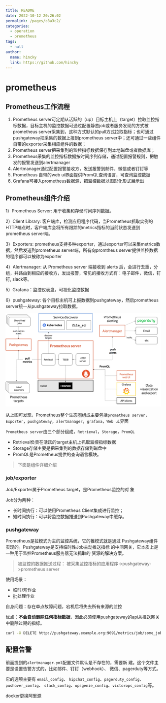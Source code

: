 ```yaml
---
title: README
date: 2022-10-12 20:26:02
permalink: /pages/c8a3c2/
categories: 
  - operation
  - prometheus
tags: 
  - null
author: 
  name: hincky
  link: https://github.com/hincky
---
```

# prometheus

## Prometheus工作流程
1. Prometheus server可定期从活跃的（up）目标主机上（target）拉取监控指标数据，目标主机的监控数据可通过配置静态job或者服务发现的方式被prometheus server采集到，这种方式默认的pull方式拉取指标；也可通过pushgateway把采集的数据上报到prometheus server中；还可通过一些组件自带的exporter采集相应组件的数据；
2. Prometheus server把采集到的监控指标数据保存到本地磁盘或者数据库；
3. Prometheus采集的监控指标数据按时间序列存储，通过配置报警规则，把触发的报警发送到alertmanager
4. Alertmanager通过配置报警接收方，发送报警到邮件，微信或者钉钉等
5. Prometheus 自带的web ui界面提供PromQL查询语言，可查询监控数据
6. Grafana可接入prometheus数据源，把监控数据以图形化形式展示出

## Prometheus组件介绍

1）Prometheus Server: 用于收集和存储时间序列数据。

2）Client Library: 客户端库，检测应用程序代码，当Prometheus抓取实例的HTTP端点时，客户端库会将所有跟踪的metrics指标的当前状态发送到prometheus server端。

3）Exporters: prometheus支持多种exporter，通过exporter可以采集metrics数据，然后发送到prometheus server端，所有向promtheus server提供监控数据的程序都可以被称为exporter

4）Alertmanager: 从 Prometheus server 端接收到 alerts 后，会进行去重，分组，并路由到相应的接收方，发出报警，常见的接收方式有：电子邮件，微信，钉钉, slack等。

5）Grafana：监控仪表盘，可视化监控数据

6）pushgateway: 各个目标主机可上报数据到pushgateway，然后prometheus server统一从pushgateway拉取数据。


![](./img/architecture.png)


从上图可发现，Prometheus整个生态圈组成主要包括`prometheus server`，`Exporter`，`pushgateway`，`alertmanager`，`grafana`，`Web ui`界面

`Prometheus server`由三个部分组成，`Retrieval`，`Storage`，`PromQL`

- Retrieval负责在活跃的target主机上抓取监控指标数据
- Storage存储主要是把采集到的数据存储到磁盘中
- PromQL是Prometheus提供的查询语言模块。

> 下面是组件详细介绍

### job/exporter

Job/Exporter属于Prometheus target，是Prometheus监控的对
象

Job分为两种：
- 长时间执行：可以使用Prometheus Client集成进行监控；
- 短时间执行：可以将监控数据推送到Pushgateway中缓存。

### pushgateway

Prometheus是拉模式为主的监控系统，它的推模式就是通过
Pushgateway组件实现的。Pushgateway是支持临时性Job主动推送指标
的中间网关，它本质上是一种用于监控Prometheus服务器无法抓取的
资源的解决方案。

> 被监控的数据推送过程：
被采集监控指标的应用程序->pushgateway->prometheus server

使用场景：
- 临时/短作业
- 批处理作业

自身问题：存在单点故障问题，宕机后将失去所有来源的监控

优点：**不会自动删除任何指标数据**，因此必须使用pushgateway的api从推送网关中删除过期的指标。
```bash
curl -X DELETE http://pushgateway.example.org:9091/metrics/job/some_job/instance/some_instance
```


## 配置告警

前面提到的`alertmanager.yml`配置文件默认是不存在的，需要新
建。这个文件主要是设置告警方式的，比如邮件、钉钉（webhook）、
微信、pagerduty等方式。

它的选项主要有 `email_config`、
`hipchat_config`、`pagerduty_config`、`pushover_config`、
`slack_config`、`opsgenie_config`、`victorops_config`等。

docker更换阿里源




